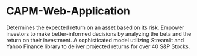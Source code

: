 # CAPM-Web-Application
Determines the expected return on an asset based on its risk. Empower investors to make better-informed decisions by analyzing the beta and the return on their investment. A sophisticated model utilizing Streamlit and Yahoo Finance library to deliver projected returns for over 40 S&P Stocks.
